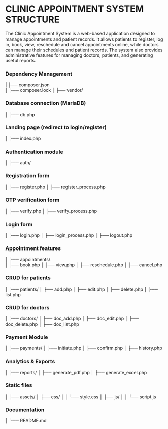 # CLINIC APPOINTMENT SYSTEM STRUCTURE

The Clinic Appointment System is a web-based application designed to manage appointments and patient records.
It allows patients to register, log in, book, view, reschedule and cancel appointments online, while doctors can manage their schedules and patient records. 
The system also provides administrative features for managing doctors, patients, and generating useful reports.

### Dependency Management
 | ├── composer.json  
 │ ├── composer.lock 
 │ ├── vendor/
 
### Database connection (MariaDB)
 │ ├── db.php 
### Landing page (redirect to login/register)
 │ ├── index.php 
### Authentication module
 │ ├── auth/ 
### Registration form   
 │ ├── register.php 
 │ ├── register_process.php 
### OTP verification form 
 │ ├── verify.php 
 │ ├── verify_process.php 
### Login form 
 │ ├── login.php 
 │ ├── login_process.php 
 │ ├── logout.php 
### Appointment features 
 │ ├── appointments/   
 │ ├── book.php 
 │ ├── view.php 
 │ ├── reschedule.php 
 │ ├── cancel.php 
### CRUD for patients 
 │ ├── patients/ 
 │ ├── add.php 
 │ ├── edit.php 
 │ ├── delete.php 
 │ ├── list.php  
### CRUD for doctors 
 │ ├── doctors/ 
 │ ├── doc_add.php 
 │ ├── doc_edit.php 
 │ ├── doc_delete.php 
 │ ├── doc_list.php 
 ### Payment Module
 │ ├── payments/
 │ ├── initiate.php 
 │ ├── confirm.php 
 │ ├── history.php 
### Analytics & Exports
 │ ├── reports/ 
 │ ├── generate_pdf.php 
 │ ├── generate_excel.php 
### Static files 
 │ ├── assets/ 
 │ ├── css/ │ 
 │ └── style.css 
 │ ├── js/ │ 
 │ └── script.js 
### Documentation
 │ └── README.md 
